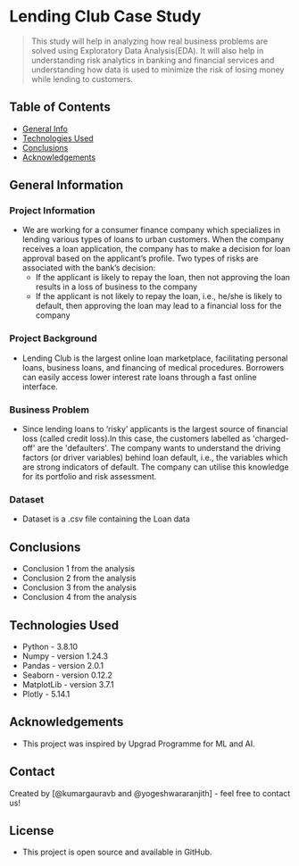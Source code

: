 # Lending Club Case Study
> This study will help in analyzing how real business problems are solved using Exploratory Data Analysis(EDA). It will also help in understanding risk analytics in banking and financial services and understanding how data is used to minimize the risk of losing money while lending to customers.


## Table of Contents
* [General Info](#general-information)
* [Technologies Used](#technologies-used)
* [Conclusions](#conclusions)
* [Acknowledgements](#acknowledgements)

<!-- You can include any other section that is pertinent to your problem -->

## General Information
### Project Information
- We are working for a consumer finance company which specializes in lending various types of loans to urban customers. When the company receives a loan application, the company has to make a decision for loan approval based on the applicant’s profile. Two types of risks are associated with the bank’s decision:
   - If the applicant is likely to repay the loan, then not approving the loan results in a loss of business to the company
   - If the applicant is not likely to repay the loan, i.e., he/she is likely to default, then approving the loan may lead to a financial loss for the company
 
### Project Background
- Lending Club is the largest online loan marketplace, facilitating personal loans, business loans, and financing of medical procedures. Borrowers can easily access lower interest rate loans through a fast online interface. 
### Business Problem
- Since lending loans to ‘risky’ applicants is the largest source of financial loss (called credit loss).In this case, the customers labelled as 'charged-off' are the 'defaulters'. The company wants to understand the driving factors (or driver variables) behind loan default, i.e., the variables which are strong indicators of default.  The company can utilise this knowledge for its portfolio and risk assessment.
### Dataset
- Dataset is a .csv file containing the Loan data

<!-- You don't have to answer all the questions - just the ones relevant to your project. -->

## Conclusions
- Conclusion 1 from the analysis
- Conclusion 2 from the analysis
- Conclusion 3 from the analysis
- Conclusion 4 from the analysis

<!-- You don't have to answer all the questions - just the ones relevant to your project. -->


## Technologies Used
- Python - 3.8.10
- Numpy - version 1.24.3
- Pandas - version 2.0.1
- Seaborn - version 0.12.2
- MatplotLib - version 3.7.1
- Plotly - 5.14.1

<!-- As the libraries versions keep on changing, it is recommended to mention the version of library used in this project -->

## Acknowledgements
- This project was inspired by Upgrad Programme for ML and AI.


## Contact
Created by [@kumargauravb and @yogeshwararanjith] - feel free to contact us!


<!-- Optional -->
## License
- This project is open source and available in GitHub.

<!-- You don't have to include all sections - just the one's relevant to your project -->
